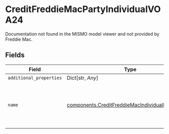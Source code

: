 # CreditFreddieMacPartyIndividualVOA24

Documentation not found in the MISMO model viewer and not provided by Freddie Mac.


## Fields

| Field                                                                                                        | Type                                                                                                         | Required                                                                                                     | Description                                                                                                  |
| ------------------------------------------------------------------------------------------------------------ | ------------------------------------------------------------------------------------------------------------ | ------------------------------------------------------------------------------------------------------------ | ------------------------------------------------------------------------------------------------------------ |
| `additional_properties`                                                                                      | Dict[str, *Any*]                                                                                             | :heavy_minus_sign:                                                                                           | N/A                                                                                                          |
| `name`                                                                                                       | [components.CreditFreddieMacIndividualNameVOA24](../../models/shared/creditfreddiemacindividualnamevoa24.md) | :heavy_check_mark:                                                                                           | Documentation not found in the MISMO model viewer and not provided by Freddie Mac.                           |